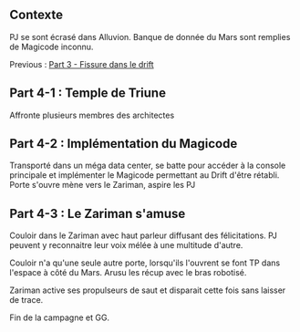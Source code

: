## Contexte

PJ se sont écrasé dans Alluvion. Banque de donnée du Mars sont remplies de Magicode inconnu. 

Previous : [Part 3 - Fissure dans le drift](obsidian://open?vault=Campaign%20Notes&file=Le%20probl%C3%A8me%20Zariman%2FPart%203%20-%20Fissure%20dans%20le%20drift)

## Part 4-1 : Temple de Triune

Affronte plusieurs membres des architectes 

## Part 4-2 : Implémentation du Magicode

Transporté dans un méga data center, se batte pour accéder à la console principale et implémenter le Magicode permettant au Drift d'être rétabli. 
Porte s'ouvre mène vers le Zariman, aspire les PJ

## Part 4-3 : Le Zariman s'amuse

Couloir dans le Zariman avec haut parleur diffusant des félicitations. PJ peuvent y reconnaitre leur voix mélée à une multitude d'autre.

Couloir n'a qu'une seule autre porte, lorsqu'ils l'ouvrent se font TP dans l'espace à côté du Mars. Arusu les récup avec le bras robotisé. 

Zariman active ses propulseurs de saut et disparait cette fois sans laisser de trace. 

Fin de la campagne et GG. 